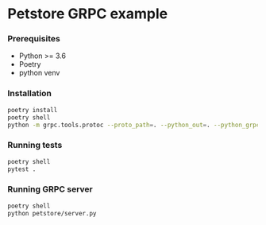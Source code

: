 # Petstore GRPC example

### Prerequisites
- Python >= 3.6
- Poetry
- python venv


### Installation
```bash
poetry install
poetry shell
python -m grpc.tools.protoc --proto_path=. --python_out=. --python_grpc_out=. --mypy_out=. petstore/proto/petstore.proto petstore/proto/services/*.proto
```

### Running tests
```bash
poetry shell
pytest .
```

### Running GRPC server
```bash
poetry shell
python petstore/server.py
```
